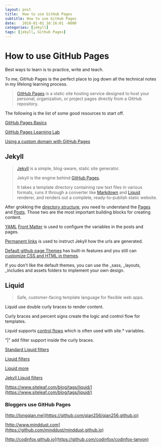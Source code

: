 ```yaml
---
layout: post
title:  How to use GitHub Pages
subtitle: How to use GitHub Pages
date:   2018-01-01 16:16:01 -0800
categories: [jekyll]
tags: [jekyll, Github Pages]
---
```

# How to use GitHub Pages

Best ways to learn is to practice, write and teach.

To me, GitHub Pages is the perfect place to jog down all the technical notes in my lifelong learning process.

>[GitHub Pages](https://pages.github.com/) is a static site hosting service designed to host your personal, organization, or project pages directly from a GitHub repository.

The following is the list of some good resources to start off.

[GitHub Pages Basics](https://help.github.com/categories/github-pages-basics/)

[GitHub Pages Learning Lab](https://lab.github.com/githubtraining/github-pages)

[Using a custom domain with GitHub Pages](https://help.github.com/articles/using-a-custom-domain-with-github-pages/)

## Jekyll

>[Jekyll](https://jekyllrb.com) is a simple, blog-aware, static site generator.
>
>Jekyll is the engine behind [GitHub Pages](https://pages.github.com/).
>
>It takes a template directory containing raw text files in various formats, runs it through a converter like [Markdown](https://daringfireball.net/projects/markdown/syntax) and [Liquid](https://shopify.github.io/liquid/) renderer, and renders out a complete, ready-to-publish static website.

After grokking the [directory structure](https://jekyllrb.com/docs/structure/), you need to understand the [Pages](https://jekyllrb.com/docs/pages/) and [Posts](https://jekyllrb.com/docs/posts/). Those two are the most important building blocks for creating content.

[YAML](https://yaml.org/) [Front Matter](https://jekyllrb.com/docs/front-matter/) is used to configure the variables in the posts and pages.

[Permanent links](https://jekyllrb.com/docs/permalinks/) is used to instruct Jekyll how the urls are generated.

[Default github page Themes](https://pages.github.com/themes/) has built-in features and you still can [customize CSS and HTML in themes](https://help.github.com/articles/customizing-css-and-html-in-your-jekyll-theme/).

If you don't like the default themes, you can use the _sass, _layouts, _includes and assets folders to implement your own design.

## Liquid

> Safe, customer-facing template language for flexible web apps.

Liquid use double curly braces to render content.

Curly braces and percent signs create the logic and control flow for templates.

Liquid supports [control flows](http://shopify.github.io/liquid/tags/control-flow/) which is often used with site.* variables.

"\|" add filter support inside the curly braces.

[Standard Liquid filters](https://jekyllrb.com/docs/liquid/filters/#standard-liquid-filters)

[Liquid filters](https://shopify.github.io/liquid/filters)

[Liquid more](https://help.shopify.com/en/themes/liquid)

[Jekyll Liquid filters](https://jekyllrb.com/docs/liquid/filters/)

[https://www.siteleaf.com/blog/tags/liquid/](https://www.siteleaf.com/blog/tags/liquid/)

### Bloggers use GitHub Pages

[http://longqian.me](https://github.com/qian256/qian256.github.io)

[http://www.minddust.com](https://github.com/minddust/minddust.github.io)

[http://codinfox.github.io](https://github.com/codinfox/codinfox-lanyon)
